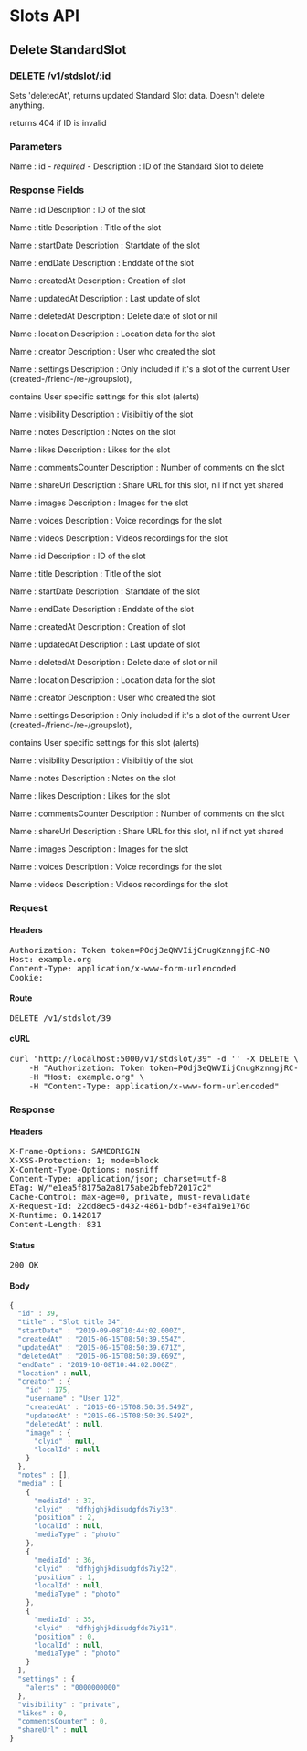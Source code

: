 # Slots API

## Delete StandardSlot

### DELETE /v1/stdslot/:id

Sets &#39;deletedAt&#39;, returns updated Standard Slot data. Doesn&#39;t delete anything.

returns 404 if ID is invalid

### Parameters

Name : id *- required -*
Description : ID of the Standard Slot to delete


### Response Fields

Name : id
Description : ID of the slot

Name : title
Description : Title of the slot

Name : startDate
Description : Startdate of the slot

Name : endDate
Description : Enddate of the slot

Name : createdAt
Description : Creation of slot

Name : updatedAt
Description : Last update of slot

Name : deletedAt
Description : Delete date of slot or nil

Name : location
Description : Location data for the slot

Name : creator
Description : User who created the slot

Name : settings
Description : Only included if it&#39;s a slot of the current User (created-/friend-/re-/groupslot),

contains User specific settings for this slot (alerts)

Name : visibility
Description : Visibiltiy of the slot

Name : notes
Description : Notes on the slot

Name : likes
Description : Likes for the slot

Name : commentsCounter
Description : Number of comments on the slot

Name : shareUrl
Description : Share URL for this slot, nil if not yet shared

Name : images
Description : Images for the slot

Name : voices
Description : Voice recordings for the slot

Name : videos
Description : Videos recordings for the slot

Name : id
Description : ID of the slot

Name : title
Description : Title of the slot

Name : startDate
Description : Startdate of the slot

Name : endDate
Description : Enddate of the slot

Name : createdAt
Description : Creation of slot

Name : updatedAt
Description : Last update of slot

Name : deletedAt
Description : Delete date of slot or nil

Name : location
Description : Location data for the slot

Name : creator
Description : User who created the slot

Name : settings
Description : Only included if it&#39;s a slot of the current User (created-/friend-/re-/groupslot),

contains User specific settings for this slot (alerts)

Name : visibility
Description : Visibiltiy of the slot

Name : notes
Description : Notes on the slot

Name : likes
Description : Likes for the slot

Name : commentsCounter
Description : Number of comments on the slot

Name : shareUrl
Description : Share URL for this slot, nil if not yet shared

Name : images
Description : Images for the slot

Name : voices
Description : Voice recordings for the slot

Name : videos
Description : Videos recordings for the slot

### Request

#### Headers

<pre>Authorization: Token token=POdj3eQWVIijCnugKznngjRC-N0
Host: example.org
Content-Type: application/x-www-form-urlencoded
Cookie: </pre>

#### Route

<pre>DELETE /v1/stdslot/39</pre>

#### cURL

<pre class="request">curl &quot;http://localhost:5000/v1/stdslot/39&quot; -d &#39;&#39; -X DELETE \
	-H &quot;Authorization: Token token=POdj3eQWVIijCnugKznngjRC-N0&quot; \
	-H &quot;Host: example.org&quot; \
	-H &quot;Content-Type: application/x-www-form-urlencoded&quot;</pre>

### Response

#### Headers

<pre>X-Frame-Options: SAMEORIGIN
X-XSS-Protection: 1; mode=block
X-Content-Type-Options: nosniff
Content-Type: application/json; charset=utf-8
ETag: W/&quot;e1ea5f8175a2a8175abe2bfeb72017c2&quot;
Cache-Control: max-age=0, private, must-revalidate
X-Request-Id: 22dd8ec5-d432-4861-bdbf-e34fa19e176d
X-Runtime: 0.142817
Content-Length: 831</pre>

#### Status

<pre>200 OK</pre>

#### Body

```javascript
{
  "id" : 39,
  "title" : "Slot title 34",
  "startDate" : "2019-09-08T10:44:02.000Z",
  "createdAt" : "2015-06-15T08:50:39.554Z",
  "updatedAt" : "2015-06-15T08:50:39.671Z",
  "deletedAt" : "2015-06-15T08:50:39.669Z",
  "endDate" : "2019-10-08T10:44:02.000Z",
  "location" : null,
  "creator" : {
    "id" : 175,
    "username" : "User 172",
    "createdAt" : "2015-06-15T08:50:39.549Z",
    "updatedAt" : "2015-06-15T08:50:39.549Z",
    "deletedAt" : null,
    "image" : {
      "clyid" : null,
      "localId" : null
    }
  },
  "notes" : [],
  "media" : [
    {
      "mediaId" : 37,
      "clyid" : "dfhjghjkdisudgfds7iy33",
      "position" : 2,
      "localId" : null,
      "mediaType" : "photo"
    },
    {
      "mediaId" : 36,
      "clyid" : "dfhjghjkdisudgfds7iy32",
      "position" : 1,
      "localId" : null,
      "mediaType" : "photo"
    },
    {
      "mediaId" : 35,
      "clyid" : "dfhjghjkdisudgfds7iy31",
      "position" : 0,
      "localId" : null,
      "mediaType" : "photo"
    }
  ],
  "settings" : {
    "alerts" : "0000000000"
  },
  "visibility" : "private",
  "likes" : 0,
  "commentsCounter" : 0,
  "shareUrl" : null
}
```
